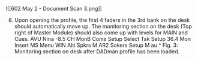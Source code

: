 ![[602 May 2 - Document Scan 3.png]]

8. Upon opening the profile, the first 4 faders in the 3rd bank on the desk should
automatically move up. The monitoring section on the desk (Top right of Master
Module) should also come up with levels for MAIN and Cues.
AVU
Nina
-8.5
CH
MonB
Coms
Setup
Select
Tak
Setup
36.4
Mon
Insert
MS
Menu
WIN
Alti
Spkrs
M
AR2
Sokers
Setup
M
au
^
Fig. 3: Monitoring section on desk after DADman profile has been loaded.
